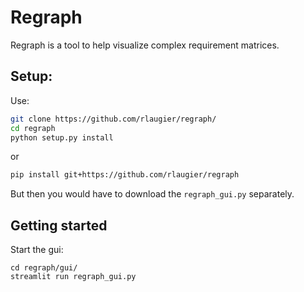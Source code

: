 # Regraph

Regraph is a tool to help visualize complex requirement matrices.

## Setup:

Use:
```bash
git clone https://github.com/rlaugier/regraph/
cd regraph
python setup.py install
```
or
```bash
pip install git+https://github.com/rlaugier/regraph
```
But then you would have to download the `regraph_gui.py` separately.

## Getting started

Start the gui:
```
cd regraph/gui/
streamlit run regraph_gui.py
```
